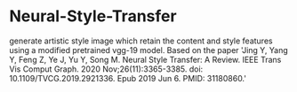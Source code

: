 # Neural-Style-Transfer
generate artistic style image which retain the content and style features using a modified pretrained vgg-19 model. Based on the paper 'Jing Y, Yang Y, Feng Z, Ye J, Yu Y, Song M. Neural Style Transfer: A Review. IEEE Trans Vis Comput Graph. 2020 Nov;26(11):3365-3385. doi: 10.1109/TVCG.2019.2921336. Epub 2019 Jun 6. PMID: 31180860.'
